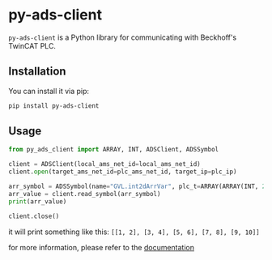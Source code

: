 # py-ads-client

`py-ads-client` is a Python library for communicating with Beckhoff's TwinCAT PLC.

## Installation

You can install it via pip:

```bash
pip install py-ads-client
```

## Usage

```python
from py_ads_client import ARRAY, INT, ADSClient, ADSSymbol

client = ADSClient(local_ams_net_id=local_ams_net_id)
client.open(target_ams_net_id=plc_ams_net_id, target_ip=plc_ip)

arr_symbol = ADSSymbol(name="GVL.int2dArrVar", plc_t=ARRAY(ARRAY(INT, 2), 5))
arr_value = client.read_symbol(arr_symbol)
print(arr_value)

client.close()
```

it will print something like this: `[[1, 2], [3, 4], [5, 6], [7, 8], [9, 10]]`

for more information, please refer to the [documentation](https://py-ads-client.readthedocs.io)
